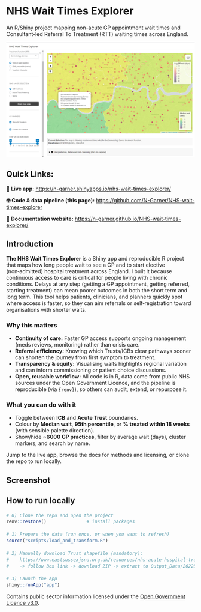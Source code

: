 # NHS Wait Times Explorer
An R/Shiny project mapping non-acute GP appointment wait times and Consultant-led Referral To Treatment (RTT) waiting times across England.

![ICB median wait heatmap + Average GP wait time markers](site_src/img/Example.png)

## Quick Links:
**🚀 Live app:** https://n-garner.shinyapps.io/nhs-wait-times-explorer/ 

**🤓 Code & data pipeline (this page):** https://github.com/N-Garner/NHS-wait-times-explorer 

**📘 Documentation website:** https://n-garner.github.io/NHS-wait-times-explorer/

## Introduction

**The NHS Wait Times Explorer** is a Shiny app and reproducible R project that maps how long people wait to see a GP and to start elective (non‑admitted) hospital treatment across England. I built it because continuous access to care is critical for people living with chronic conditions. Delays at any step (getting a GP appointment, getting referred, starting treatment) can mean poorer outcomes in both the short term and long term. This tool helps patients, clinicians, and planners quickly spot where access is faster, so they can aim referrals or self‑registration toward organisations with shorter waits.

### Why this matters

- **Continuity of care:** Faster GP access supports ongoing management (meds reviews, monitoring) rather than crisis care.  
- **Referral efficiency:** Knowing which Trusts/ICBs clear pathways sooner can shorten the journey from first symptom to treatment.  
- **Transparency & equity:** Visualising waits highlights regional variation and can inform commissioning or patient choice discussions.  
- **Open, reusable workflow:** All code is in R, data come from public NHS sources under the Open Government Licence, and the pipeline is reproducible (via `{renv}`), so others can audit, extend, or repurpose it.

### What you can do with it

- Toggle between **ICB** and **Acute Trust** boundaries.  
- Colour by **Median wait**, **95th percentile**, or **% treated within 18 weeks** (with sensible palette direction).  
- Show/hide **~6000 GP practices**, filter by average wait (days), cluster markers, and search by name.  

Jump to the live app, browse the docs for methods and licensing, or clone the repo to run locally.

## Screenshot


## How to run locally

```r
# 0) Clone the repo and open the project
renv::restore()               # install packages

# 1) Prepare the data (run once, or when you want to refresh)
source("scripts/load_and_transform.R")

# 2) Manually download Trust shapefile (mandatory):
#    https://www.eastsussexjsna.org.uk/resources/nhs-acute-hospital-trust-catchment-populations/
#    -> follow Box link -> download ZIP -> extract to Output_Data/2022Elective_FPTP_Full/

# 3) Launch the app
shiny::runApp("app")
```

Contains public sector information licensed under the [Open Government Licence v3.0](https://www.nationalarchives.gov.uk/doc/open-government-licence/version/3/).

